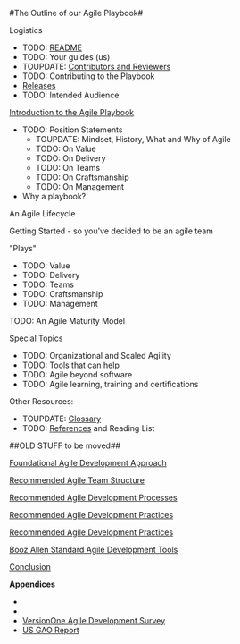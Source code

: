 #The Outline of our Agile Playbook#

Logistics

- TODO: [README](https://github.com/booz-allen-hamilton/agile-playbook/blob/master/README.md)
- TODO: Your guides (us)
- TOUPDATE: [Contributors and Reviewers](https://github.com/booz-allen-hamilton/agile-playbook/blob/master/Contributors-and-Reviewers.md)
- TODO: Contributing to the Playbook
- [Releases](https://github.com/booz-allen-hamilton/agile-playbook/releases)
- TODO: Intended Audience

[Introduction to the Agile Playbook](https://github.com/booz-allen-hamilton/agile-playbook/blob/master/Introduction.md)

- TODO: Position Statements
  - TOUPDATE: Mindset, History, What and Why of Agile
  - TODO: On Value
  - TODO: On Delivery
  - TODO: On Teams
  - TODO: On Craftsmanship
  - TODO: On Management
- Why a playbook?

An Agile Lifecycle

Getting Started - so you've decided to be an agile team

"Plays"

- TODO: Value
- TODO: Delivery
- TODO: Teams
- TODO: Craftsmanship
- TODO: Management

TODO: An Agile Maturity Model

Special Topics

- TODO: Organizational and Scaled Agility
- TODO: Tools that can help
- TODO: Agile beyond software
- TODO: Agile learning, training and certifications

Other Resources:

- TOUPDATE: [Glossary](https://github.com/booz-allen-hamilton/agile-playbook/blob/master/Glossary.md)
- TODO: [References](https://github.com/booz-allen-hamilton/agile-playbook/blob/master/References.md) and Reading List





##OLD STUFF to be moved##

[Foundational Agile Development Approach](https://github.com/booz-allen-hamilton/agile-playbook/tree/master/FoundationalAgileDevelopmentApproach/Foundational-Agile-Development-Approach.md)

[Recommended Agile Team Structure](https://github.com/booz-allen-hamilton/agile-playbook/tree/master/RecommendedAgileTeamStructure/Recommended-Agile-Team-Structure.md)

[Recommended Agile Development Processes](https://github.com/booz-allen-hamilton/agile-playbook/tree/master/RecommendedAgileDevelopmentProcesses/Recommended-Agile-Development-Processes.md)

[Recommended Agile Development Practices](https://github.com/booz-allen-hamilton/agile-playbook/tree/master/RecommendedAgileDevelopmentPractices/Recommended-Agile-Development-Practices.md)

[Recommended Agile Development Practices](https://github.com/booz-allen-hamilton/agile-playbook/tree/master/RecommendedAgileDevelopmentPractices/Recommended-Agile-Development-Practices.md)

[Booz Allen Standard Agile Development Tools](https://github.com/booz-allen-hamilton/agile-playbook/tree/master/BoozAllenStandardAgileDevelopmentTools/Booz-Allen-Standard-Agile-Development-Tools----SmartSuite.md)


[Conclusion](https://github.com/booz-allen-hamilton/agile-playbook/blob/master/Conclusion.md)

**Appendices**

- 
- 
- [VersionOne Agile Development Survey](https://github.com/booz-allen-hamilton/agile-playbook/blob/master/VersionOne-Agile-Development-Survey.md)
- [US GAO Report](https://github.com/booz-allen-hamilton/agile-playbook/blob/master/US-GAO-Report.md)
